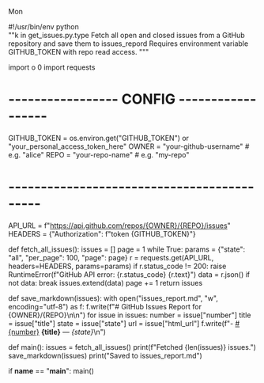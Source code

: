 Mon

#!/usr/bin/env python  
""k in
get_issues.py.type 
Fetch all open and closed issues from a GitHub repository and save them to issues_repord 
Requires environment variable GITHUB_TOKEN with repo read access.
"""


import o 0
import  requests

# ----------------- CONFIG ------------------
GITHUB_TOKEN = os.environ.get("GITHUB_TOKEN") or "your_personal_access_token_here"
OWNER = "your-github-username"   # e.g. "alice"
REPO = "your-repo-name"          # e.g. "my-repo"
# -------------------------------------------

API_URL = f"https://api.github.com/repos/{OWNER}/{REPO}/issues"
HEADERS = {"Authorization": f"token {GITHUB_TOKEN}"}

def fetch_all_issues():
    issues = []
    page = 1
    while True:
        params = {"state": "all", "per_page": 100, "page": page}
        r = requests.get(API_URL, headers=HEADERS, params=params)
        if r.status_code != 200:
            raise RuntimeError(f"GitHub API error: {r.status_code} {r.text}")
        data = r.json()
        if not data:
            break
        issues.extend(data)
        page += 1
    return issues

def save_markdown(issues):
    with open("issues_report.md", "w", encoding="utf-8") as f:
        f.write(f"# GitHub Issues Report for {OWNER}/{REPO}\n\n")
        for issue in issues:
            number = issue["number"]
            title = issue["title"]
            state = issue["state"]
            url = issue["html_url"]
            f.write(f"- [#{number}]({url}) **{title}** — _{state}_\n")

def main():
    issues = fetch_all_issues()
    print(f"Fetched {len(issues)} issues.")
    save_markdown(issues)
    print("Saved to issues_report.md")

if __name__ == "__main__":
    main()
